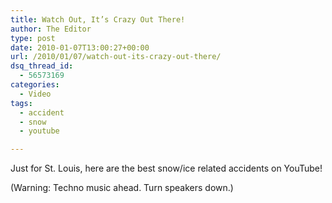 ```yaml
---
title: Watch Out, It’s Crazy Out There!
author: The Editor
type: post
date: 2010-01-07T13:00:27+00:00
url: /2010/01/07/watch-out-its-crazy-out-there/
dsq_thread_id:
  - 56573169
categories:
  - Video
tags:
  - accident
  - snow
  - youtube

---
```

Just for St. Louis, here are the best snow/ice related accidents on YouTube!

(Warning: Techno music ahead. Turn speakers down.)